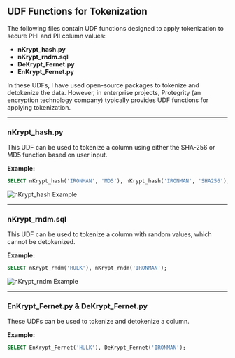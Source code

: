 ## UDF Functions for Tokenization

The following files contain UDF functions designed to apply tokenization to secure PHI and PII column values:

- **nKrypt_hash.py**
- **nKrypt_rndm.sql**
- **DeKrypt_Fernet.py**
- **EnKrypt_Fernet.py**

In these UDFs, I have used open-source packages to tokenize and detokenize the data. However, in enterprise projects, Protegrity (an encryption technology company) typically provides UDF functions for applying tokenization.

---

### **nKrypt_hash.py**
This UDF can be used to tokenize a column using either the SHA-256 or MD5 function based on user input.

**Example:**  
```sql
SELECT nKrypt_hash('IRONMAN', 'MD5'), nKrypt_hash('IRONMAN', 'SHA256');
```

![nKrypt_hash Example](image1.png)

---

### **nKrypt_rndm.sql**
This UDF can be used to tokenize a column with random values, which cannot be detokenized.

**Example:**  
```sql
SELECT nKrypt_rndm('HULK'), nKrypt_rndm('IRONMAN');
```

![nKrypt_rndm Example](image2.png)

---

### **EnKrypt_Fernet.py & DeKrypt_Fernet.py**
These UDFs can be used to tokenize and detokenize a column.

**Example:**  
```sql
SELECT EnKrypt_Fernet('HULK'), DeKrypt_Fernet('IRONMAN');
